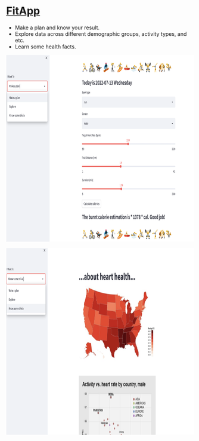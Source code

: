 # [FitApp](https://wangjing0-app-app-ufbqv3.streamlitapp.com/)
 * Make a plan and know your result.
 * Explore data across different demographic groups, activity types, and etc.
 * Learn some health facts.


</p>
<p align="center">
  <img src="https://github.com/wangjing0/RS/blob/main/AppFront.png" height="500" >
</p>

</p>
<p align="center">
  <img src="https://github.com/wangjing0/RS/blob/main/AppFront2.png" height="500" >
</p>
